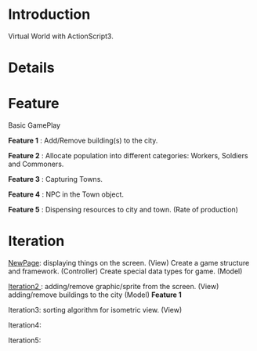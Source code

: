 # Introduction #

Virtual World with ActionScript3.

# Details #

# Feature #

Basic GamePlay

**Feature 1** : Add/Remove building(s) to the city.

**Feature 2** : Allocate population into different categories: Workers, Soldiers and Commoners.

**Feature 3** : Capturing Towns.

**Feature 4** : NPC in the Town object.

**Feature 5** : Dispensing resources to city and town. (Rate of production)

# Iteration #
[NewPage](.md): displaying things on the screen. (View)
Create a game structure and framework. (Controller)
Create special data types for game. (Model)

[Iteration2 ](.md): adding/remove graphic/sprite from the screen. (View)
adding/remove buildings to the city (Model) **Feature 1**

Iteration3: sorting algorithm for isometric view. (View)

Iteration4:

Iteration5: